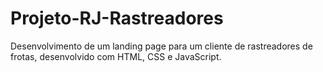 # Projeto-RJ-Rastreadores
Desenvolvimento de um landing page para um cliente de rastreadores de frotas, desenvolvido com  HTML, CSS e JavaScript.
